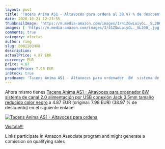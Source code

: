 ```yaml
---
layout: post
title: 'Tacens Anima AS1 - Altavoces para ordena al 38.97 % de descuento'
date: 2020-10-21 12:23:55
thumbnailImage: 'https://m.media-amazon.com/images/I/41ZGwLoiyGL._SL200_.jpg'
images: [ 'https://m.media-amazon.com/images/I/41ZGwLoiyGL._SL200_.jpg' ]
comments: true
category: ofertas
author: ring
slug: B00II0QHX8
description:
actualPrice: 4.87 EUR
currency: EUR
price: 4.87
comparePrice: 7.98 EUR
inStock: true
prodname: 'Tacens Anima AS1 - Altavoces para ordenador  8W  sistema de canal 2.0  alimentación por USB  conexión Jack 3.5mm  tamaño reducido  color negro'
---
```


Ahora mismo tienes [Tacens Anima AS1 - Altavoces para ordenador  8W  sistema de canal 2.0  alimentación por USB  conexión Jack 3.5mm  tamaño reducido  color negro](https://www.amazon.es/dp/B00II0QHX8/?tag=tolees-21) a 4.87 EUR (original: 7.98 EUR) (38.97 %  de descuento) en el siguiente enlace!

[![Tacens Anima AS1 - Altavoces para ordena](https://m.media-amazon.com/images/I/41ZGwLoiyGL._SL200_.jpg)](https://www.amazon.es/dp/B00II0QHX8/?tag=tolees-21)

[Visítala!!!](https://www.amazon.es/dp/B00II0QHX8/?tag=tolees-21)

Links participate in Amazon Associate program and might generate a comission on qualifying sales
